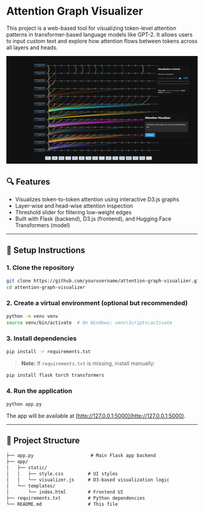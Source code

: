 # Attention Graph Visualizer

This project is a web-based tool for visualizing token-level attention patterns in transformer-based language models like GPT-2. It allows users to input custom text and explore how attention flows between tokens across all layers and heads.

![Screenshot](th.jpg) <!-- Add screenshot if available -->

## 🔍 Features
- Visualizes token-to-token attention using interactive D3.js graphs
- Layer-wise and head-wise attention inspection
- Threshold slider for filtering low-weight edges
- Built with Flask (backend), D3.js (frontend), and Hugging Face Transformers (model)

---

## 🚀 Setup Instructions

### 1. Clone the repository
```bash
git clone https://github.com/yourusername/attention-graph-visualizer.git
cd attention-graph-visualizer
```

### 2. Create a virtual environment (optional but recommended)
```bash
python -m venv venv
source venv/bin/activate  # On Windows: venv\Scripts\activate
```

### 3. Install dependencies
```bash
pip install -r requirements.txt
```

> **Note:** If `requirements.txt` is missing, install manually:
```bash
pip install flask torch transformers
```

### 4. Run the application
```bash
python app.py
```

The app will be available at [http://127.0.0.1:5000](http://127.0.0.1:5000).

---

## 📁 Project Structure
```
├── app.py                     # Main Flask app backend
├── app/
│   ├── static/
│   │   ├── style.css         # UI styles
│   │   └── visualizer.js     # D3-based visualization logic
│   └── templates/
│       └── index.html        # Frontend UI
├── requirements.txt          # Python dependencies
└── README.md                 # This file
```
